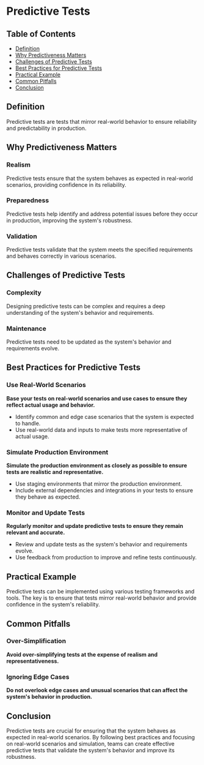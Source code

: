 # Predictive Tests

## Table of Contents

- [Definition](#definition)
- [Why Predictiveness Matters](#why-predictiveness-matters)
- [Challenges of Predictive Tests](#challenges-of-predictive-tests)
- [Best Practices for Predictive Tests](#best-practices-for-predictive-tests)
- [Practical Example](#practical-example)
- [Common Pitfalls](#common-pitfalls)
- [Conclusion](#conclusion)

## Definition
Predictive tests are tests that mirror real-world behavior to ensure reliability and predictability in production.

## Why Predictiveness Matters

### Realism
Predictive tests ensure that the system behaves as expected in real-world scenarios, providing confidence in its reliability.

### Preparedness
Predictive tests help identify and address potential issues before they occur in production, improving the system's robustness.

### Validation
Predictive tests validate that the system meets the specified requirements and behaves correctly in various scenarios.

## Challenges of Predictive Tests

### Complexity
Designing predictive tests can be complex and requires a deep understanding of the system's behavior and requirements.

### Maintenance
Predictive tests need to be updated as the system's behavior and requirements evolve.

## Best Practices for Predictive Tests

### Use Real-World Scenarios
**Base your tests on real-world scenarios and use cases to ensure they reflect actual usage and behavior.**

- Identify common and edge case scenarios that the system is expected to handle.
- Use real-world data and inputs to make tests more representative of actual usage.

### Simulate Production Environment
**Simulate the production environment as closely as possible to ensure tests are realistic and representative.**

- Use staging environments that mirror the production environment.
- Include external dependencies and integrations in your tests to ensure they behave as expected.

### Monitor and Update Tests
**Regularly monitor and update predictive tests to ensure they remain relevant and accurate.**

- Review and update tests as the system's behavior and requirements evolve.
- Use feedback from production to improve and refine tests continuously.

## Practical Example
Predictive tests can be implemented using various testing frameworks and tools. The key is to ensure that tests mirror real-world behavior and provide confidence in the system's reliability.

## Common Pitfalls

### Over-Simplification
**Avoid over-simplifying tests at the expense of realism and representativeness.**

### Ignoring Edge Cases
**Do not overlook edge cases and unusual scenarios that can affect the system's behavior in production.**

## Conclusion
Predictive tests are crucial for ensuring that the system behaves as expected in real-world scenarios. By following best practices and focusing on real-world scenarios and simulation, teams can create effective predictive tests that validate the system's behavior and improve its robustness.
